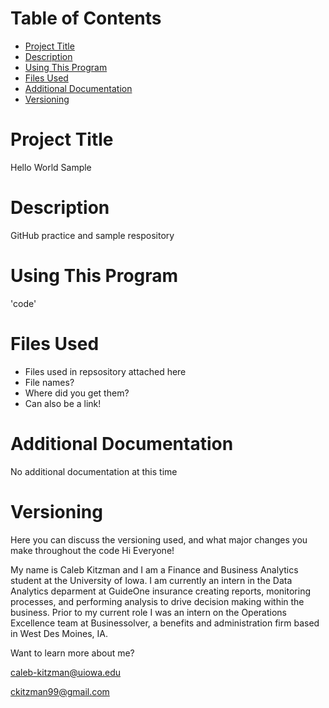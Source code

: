 # Table of Contents
- [Project Title]()
- [Description]()
- [Using This Program]()
- [Files Used]()
- [Additional Documentation]()
- [Versioning]()

# Project Title
Hello World Sample

# Description
GitHub practice and sample respository

# Using This Program
'code' 

# Files Used
- Files used in repsository attached here
- File names?
- Where did you get them?
- Can also be a link!

# Additional Documentation
No additional documentation at this time

# Versioning
Here you can discuss the versioning used, and what major changes you make throughout the code
Hi Everyone!

My name is Caleb Kitzman and I am a Finance and Business Analytics student at the University of Iowa. I am currently an intern in the Data Analytics deparment at GuideOne insurance creating reports, monitoring processes, and performing analysis to drive decision making within the business. Prior to my current role I was an intern on the Operations Excellence team at Businessolver, a benefits and administration firm based in West Des Moines, IA. 

Want to learn more about me?

caleb-kitzman@uiowa.edu

ckitzman99@gmail.com
